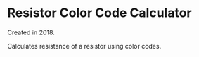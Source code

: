 # Resistor Color Code Calculator
Created in 2018.

Calculates resistance of a resistor using color codes.
